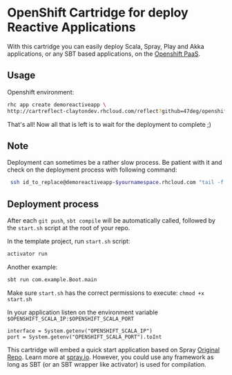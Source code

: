 # OpenShift Cartridge for deploy Reactive Applications

With this cartridge you can easily deploy Scala, Spray, Play and Akka applications, or any SBT based applications, on the [Openshift PaaS](https://www.openshift.com/).

## Usage

Openshift environment:

```bash
rhc app create demoreactiveapp \
http://cartreflect-claytondev.rhcloud.com/reflect?github=47deg/openshift-cartridge-scala
```

That's all! Now all that is left is to wait for the deployment to complete ;)

## Note

Deployment can sometimes be a rather slow process. Be patient with it and check on the deployment process with following command:

```bash
 ssh id_to_replace@demoreactiveapp-$yournamespace.rhcloud.com "tail -f scala/logs/scala.log"
 ```

## Deployment process

After each `git push`, `sbt compile` will be automatically called, followed by the `start.sh` script at the root of your repo.

In the template project, run `start.sh` script:

```bash
activator run
```
    
Another example:

```bash
sbt run com.example.Boot.main
```

Make sure `start.sh` has the correct permissions to execute: `chmod +x start.sh` 

In your application listen on the environment variable `$OPENSHIFT_SCALA_IP:$OPENSHIFT_SCALA_PORT`

    interface = System.getenv("OPENSHIFT_SCALA_IP")
    port = System.getenv("OPENSHIFT_SCALA_PORT").toInt

This cartridge will embed a quick start application based on Spray [Original Repo](https://github.com/spray/spray-template). Learn more at [spray.io](http://www.spray.io). However, you could use any framework as long as SBT (or an SBT wrapper like activator) is used for compilation.
